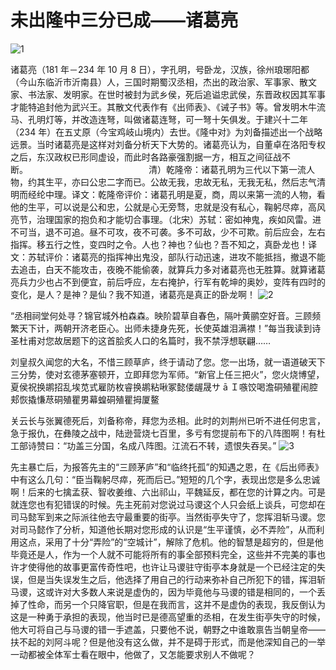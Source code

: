 # **未出隆中三分已成——诸葛亮**
![1](https://github.com/Ji-usker714/sanguo/assets/151998013/bc7f9039-57c3-412f-8460-c841536a0701)

&#x20;诸葛亮（181 年－234 年 10 月 8 日），字孔明，号卧龙，汉族，徐州琅琊阳都（今山东临沂市沂南县）人，三国时期蜀汉丞相，杰出的政治家、军事家、散文家、书法家、发明家。在世时被封为武乡侯，死后追谥忠武侯，东晋政权因其军事才能特追封他为武兴王。其散文代表作有《出师表》、《诫子书》等。曾发明木牛流马、孔明灯等，并改造连弩，叫做诸葛连弩，可一弩十矢俱发。于建兴十二年（234 年）在五丈原（今宝鸡岐山境内）去世。《隆中对》为刘备描述出一个战略远景。当时诸葛亮是这样对刘备分析天下大势的。诸葛亮认为，自董卓在洛阳专权之后，东汉政权已形同虚设，而此时各路豪强割据一方，相互之间征战不断。                                                 清）乾隆帝：诸葛孔明为三代以下第一流人物，约其生平，亦曰公忠二字而已。公故无我，忠故无私，无我无私，然后志气清明而经纶中理。译文：乾隆帝评价：诸葛孔明是夏，商，周以来第一流的人物，看他的生平，可以说是公和忠，公就是心无旁骛，忠就是没有私心，鞠躬尽瘁，高风亮节，治理国家的抱负和才能切合事理。（北宋）苏轼：密如神鬼，疾如风雷。进不可当，退不可追。昼不可攻，夜不可袭。多不可敌，少不可欺。前后应会，左右指挥。移五行之性，变四时之令。人也？神也？仙也？吾不知之，真卧龙也！译文：苏轼评价：诸葛亮的指挥神出鬼没，部队行动迅速，进攻不能抵挡，撤退不能去追击，白天不能攻击，夜晚不能偷袭，就算兵力多对诸葛亮也无胜算。就算诸葛亮兵力少也占不到便宜，前后呼应，左右掩护，行军有乾坤的奥妙，变阵有四时的变化，是人？是神？是仙？我不知道，诸葛亮是真正的卧龙啊！
![2](https://github.com/Ji-usker714/sanguo/assets/151998013/95ba4e1f-491a-4e1b-9c7a-844e6335ad59)

“丞相祠堂何处寻？锦官城外柏森森。映阶碧草自春色，隔叶黄鹂空好音。三顾频繁天下计，两朝开济老臣心。出师未捷身先死，长使英雄泪满襟！”每当我读到诗圣杜甫对您故居题下的这首脍炙人口的名篇时，我不禁浮想联翩……

刘皇叔久闻您的大名，不惜三顾草庐，终于请动了您。您一出场，就一语道破天下三分势，使对玄德茅塞顿开，立即拜您为军师。“新官上任三把火”，您火烧博望，夏侯祝换鹕招乱埃苋式雇防枚睿换鹕粘啾冢懿偻龌晟サ ā Ｉ嗾饺喝澹硐殖瞿闹腔郏恢撬慊荩硐殖瞿男幕蝗硐殖瞿拇厦鳌

关云长与张翼德死后，刘备称帝，拜您为丞相。此时的刘荆州已听不进任何忠言，急于报仇，在彝陵之战中，陆逊营烧七百里，多亏有您提前布下的八阵图啊！有杜工部诗赞曰：“功盖三分国，名成八阵图。江流石不转，遗恨失吞吴。”
![3](https://github.com/Ji-usker714/sanguo/assets/151998013/b4b05b6c-b751-41e8-96a6-d2a19ccb6fe0)

先主暴亡后，为报答先主的“三顾茅庐”和“临终托孤”的知遇之恩，在《后出师表》中有这么几句：“臣当鞠躬尽瘁，死而后已。”短短的几个字，表现出您是多么忠诚啊！后来的七擒孟获、智收姜维、六出祁山，平魏延反，都在您的计算之内。可是就连您也有犯错误的时候。先主死前对您说过马谡这个人只会纸上谈兵，可您却在司马懿军到来之际派往他去守最重要的街亭。当然街亭失守了，您挥泪斩马谡。您对司马懿作了分析，知道他长期对您形成的认识是“生平谨慎，必不弄险”，从而利用这点，采用了十分“弄险”的“空城计”，解除了危机。他的智慧是超穷的，但是他毕竟还是人，作为一个人就不可能将所有的事全部预料完全，这些并不完美的事也许才使得他的故事更富传奇性吧，也许让马谡驻守街亭本身就是一个已经注定的失误，但是当失误发生之后，他选择了用自己的行动来弥补自己所犯下的错，挥泪斩马谡，这或许对大多数人来说是虚伪的，因为毕竟他与马谡的错是相同的，一个丢掉了性命，而另一个只降官职，但是在我而言，这并不是虚伪的表现，我反倒认为这是一种勇于承担的表现，他当时已是德高望重的丞相，在发生街亭失守的时候，他大可将自己与马谡的错一手遮盖，只要他不说，朝野之中谁敢禀告当朝皇帝——扶不起的刘阿斗呢？但是他没有这么做，并不是碍于形式，而是他深知自己的一举一动都被全体军士看在眼中，他做了，又怎能要求别人不做呢？
